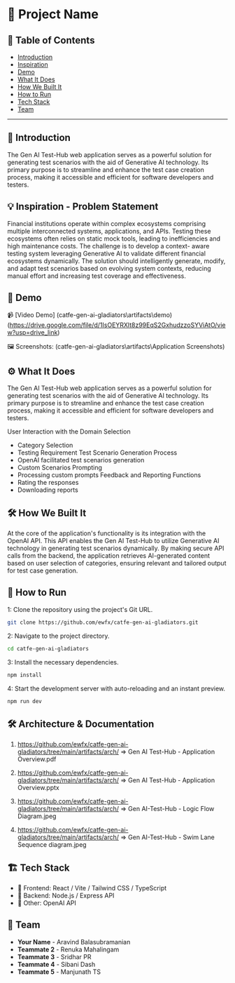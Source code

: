 # 🚀 Project Name

## 📌 Table of Contents
- [Introduction](#introduction)
- [Inspiration](#inspiration)
- [Demo](#demo)
- [What It Does](#what-it-does)
- [How We Built It](#how-we-built-it)
- [How to Run](#how-to-run)
- [Tech Stack](#tech-stack)
- [Team](#team)

---

## 🎯 Introduction
The Gen AI Test-Hub web application serves as a powerful solution for generating test scenarios with the aid of Generative AI technology. Its primary purpose is to streamline and enhance the test case creation process, making it accessible and efficient for software developers and testers.

## 💡 Inspiration - Problem Statement
Financial institutions operate within complex ecosystems comprising multiple interconnected systems, applications, and APIs. Testing these ecosystems often relies on static mock tools, leading to inefficiencies and high maintenance costs. The challenge is to develop a context- aware testing system leveraging Generative Al to validate different financial ecosystems dynamically. The solution should intelligently generate, modify, and adapt test scenarios based on evolving system contexts, reducing manual effort and increasing test coverage and effectiveness.

## 🎥 Demo
📹 [Video Demo]
(catfe-gen-ai-gladiators\artifacts\demo)
(https://drive.google.com/file/d/1IsOEYRXlt8z99EqS2GxhudzzoSYViAtO/view?usp=drive_link)

🖼️ Screenshots: 
(catfe-gen-ai-gladiators\artifacts\Application Screenshots)

## ⚙️ What It Does
The Gen AI Test-Hub web application serves as a powerful solution for generating test scenarios with the aid of Generative AI technology. Its primary purpose is to streamline and enhance the test case creation process, making it accessible and efficient for software developers and testers.

User Interaction with the Domain Selection
- Category Selection
- Testing Requirement
Test Scenario Generation Process
- OpenAI facilitated test scenarios generation
- Custom Scenarios Prompting
- Processing custom prompts
Feedback and Reporting Functions
- Rating the responses
- Downloading reports

## 🛠️ How We Built It
At the core of the application's functionality is its integration with the OpenAI API. This API enables the Gen AI Test-Hub to utilize Generative AI technology in generating test scenarios dynamically. By making secure API calls from the backend, the application retrieves AI-generated content based on user selection of categories, ensuring relevant and tailored output for test case generation.

## 🏃 How to Run
1: Clone the repository using the project's Git URL.
   ```sh
   git clone https://github.com/ewfx/catfe-gen-ai-gladiators.git
   ```
2: Navigate to the project directory.
   ```sh
   cd catfe-gen-ai-gladiators
   ```
3: Install the necessary dependencies.
   ```sh
   npm install
   ```
4: Start the development server with auto-reloading and an instant preview.
   ```sh
   npm run dev
   ```

## 🛠️ Architecture & Documentation

1. https://github.com/ewfx/catfe-gen-ai-gladiators/tree/main/artifacts/arch/ => Gen AI Test-Hub - Application Overview.pdf

2. https://github.com/ewfx/catfe-gen-ai-gladiators/tree/main/artifacts/arch/ => Gen AI Test-Hub - Application Overview.pptx

3. https://github.com/ewfx/catfe-gen-ai-gladiators/tree/main/artifacts/arch/ => Gen AI-Test-Hub - Logic Flow Diagram.jpeg

4. https://github.com/ewfx/catfe-gen-ai-gladiators/tree/main/artifacts/arch/ => Gen AI-Test-Hub - Swim Lane Sequence diagram.jpeg


## 🏗️ Tech Stack
- 🔹 Frontend: React / Vite / Tailwind CSS / TypeScript
- 🔹 Backend: Node.js / Express API
- 🔹 Other: OpenAI API

## 👥 Team
- **Your Name** - Aravind Balasubramanian
- **Teammate 2** - Renuka Mahalingam
- **Teammate 3** - Sridhar PR
- **Teammate 4** - Sibani Dash
- **Teammate 5** - Manjunath TS
